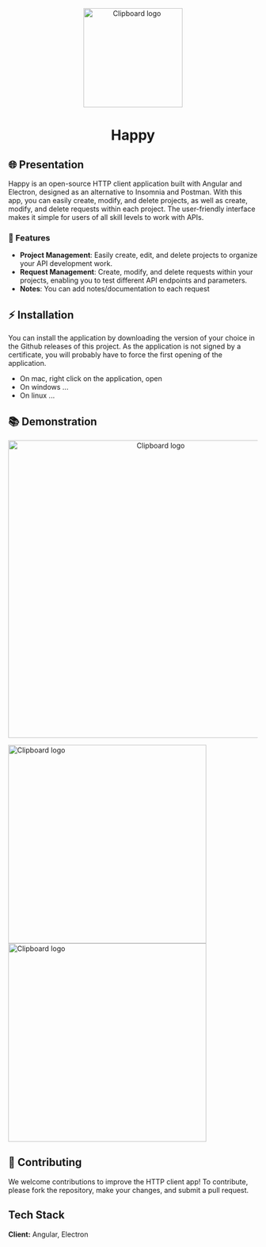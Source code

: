 <div align="center">
  <img width="200" alt="Clipboard logo" src="https://raw.githubusercontent.com/ThomasBernard03/Happy/main/build/icon.png"/>
  <h1>Happy</h1>
</div>

## 🌐  Presentation


Happy is an open-source HTTP client application built with Angular and Electron, designed as an alternative to Insomnia and Postman. With this app, you can easily create, modify, and delete projects, as well as create, modify, and delete requests within each project. The user-friendly interface makes it simple for users of all skill levels to work with APIs.

### 🚀 Features

- **Project Management**: Easily create, edit, and delete projects to organize your API development work.
- **Request Management**: Create, modify, and delete requests within your projects, enabling you to test different API endpoints and parameters.
- **Notes**: You can add notes/documentation to each request

## ⚡️ Installation

You can install the application by downloading the version of your choice in the Github releases of this project. As the application is not signed by a certificate, you will probably have to force the first opening of the application.
- On mac, right click on the application, open
- On windows ...
- On linux ...

## 📚 Demonstration

<p align="center">
  <img width="600" alt="Clipboard logo" src="https://user-images.githubusercontent.com/67638928/226655750-7136984c-8864-42f6-b960-b96a6f3995d8.gif"/>
</p>

<div display="float">
  <img width="400" alt="Clipboard logo" src="https://user-images.githubusercontent.com/67638928/226652109-28d8f54a-f575-4005-9692-6bb6b91fc73b.png"/>
  <img width="400" alt="Clipboard logo" src="https://user-images.githubusercontent.com/67638928/226652119-ddee8c3c-fd9d-4731-8f8e-963fdc86ad96.png"/>
</div>


## 🤝 Contributing

We welcome contributions to improve the HTTP client app! To contribute, please fork the repository, make your changes, and submit a pull request.




## Tech Stack

**Client:** Angular, Electron


